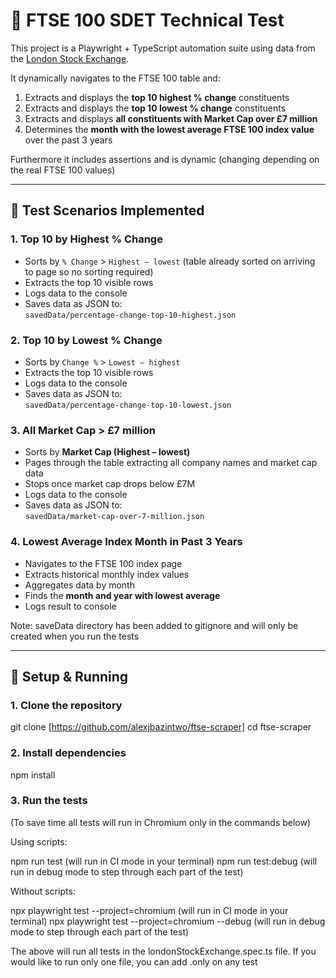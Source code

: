 # 🎯 FTSE 100 SDET Technical Test

This project is a Playwright + TypeScript automation suite using data from the [London Stock Exchange](https://www.londonstockexchange.com/).

It dynamically navigates to the FTSE 100 table and:
1. Extracts and displays the **top 10 highest % change** constituents
2. Extracts and displays the **top 10 lowest % change** constituents
3. Extracts and displays **all constituents with Market Cap over £7 million**
4. Determines the **month with the lowest average FTSE 100 index value** over the past 3 years

Furthermore it includes assertions and is dynamic (changing depending on the real FTSE 100 values)

---

## 🧪 Test Scenarios Implemented

### 1. Top 10 by **Highest % Change**

- Sorts by `% Change` > `Highest – lowest` (table already sorted on arriving to page so no sorting required)
- Extracts the top 10 visible rows
- Logs data to the console
- Saves data as JSON to:  
  `savedData/percentage-change-top-10-highest.json`

### 2. Top 10 by **Lowest % Change**

- Sorts by `Change %` > `Lowest – highest`
- Extracts the top 10 visible rows
- Logs data to the console
- Saves data as JSON to:  
  `savedData/percentage-change-top-10-lowest.json`

### 3. All **Market Cap > £7 million**

- Sorts by **Market Cap (Highest – lowest)**
- Pages through the table extracting all company names and market cap data
- Stops once market cap drops below £7M
- Logs data to the console
- Saves data as JSON to:  
  `savedData/market-cap-over-7-million.json`


### 4. **Lowest Average Index Month in Past 3 Years**

- Navigates to the FTSE 100 index page
- Extracts historical monthly index values
- Aggregates data by month
- Finds the **month and year with lowest average**
- Logs result to console

Note: saveData directory has been added to gitignore and will only be created when you run the tests

---

## 🔧 Setup & Running

### 1. Clone the repository

git clone [https://github.com/alexjbazintwo/ftse-scraper]
cd ftse-scraper



### 2. Install dependencies

npm install



### 3. Run the tests

(To save time all tests will run in Chromium only in the commands below)

Using scripts:

npm run test (will run in CI mode in your terminal)
npm run test:debug (will run in debug mode to step through each part of the test)

Without scripts:

npx playwright test --project=chromium (will run in CI mode in your terminal)
npx playwright test --project=chromium --debug (will run in debug mode to step through each part of the test)

The above will run all tests in the londonStockExchange.spec.ts file. If you would like to run only one file, you can add .only on any test





